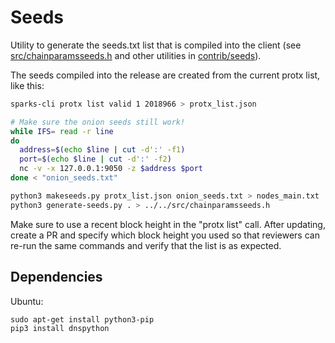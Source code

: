 # Seeds

Utility to generate the seeds.txt list that is compiled into the client
(see [src/chainparamsseeds.h](/src/chainparamsseeds.h) and other utilities in [contrib/seeds](/contrib/seeds)).

The seeds compiled into the release are created from the current protx list, like this:

```bash
sparks-cli protx list valid 1 2018966 > protx_list.json

# Make sure the onion seeds still work!
while IFS= read -r line
do
  address=$(echo $line | cut -d':' -f1)
  port=$(echo $line | cut -d':' -f2)
  nc -v -x 127.0.0.1:9050 -z $address $port
done < "onion_seeds.txt"

python3 makeseeds.py protx_list.json onion_seeds.txt > nodes_main.txt
python3 generate-seeds.py . > ../../src/chainparamsseeds.h
```

Make sure to use a recent block height in the "protx list" call. After updating, create a PR and
specify which block height you used so that reviewers can re-run the same commands and verify
that the list is as expected.

## Dependencies

Ubuntu:

    sudo apt-get install python3-pip
    pip3 install dnspython
